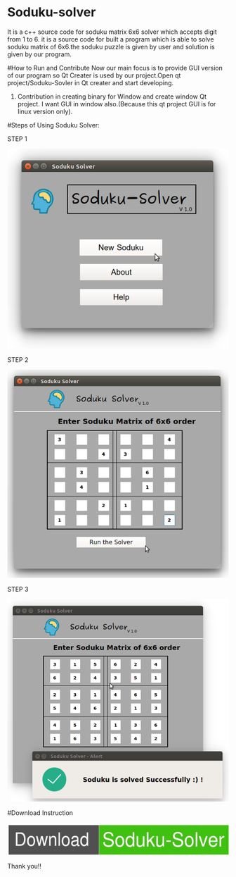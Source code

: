 # Soduku-solver
It is a c++ source code for soduku matrix 6x6 solver which accepts digit from 1 to 6. 
it is a source code for built a program which is able to solve soduku matrix of 6x6.the soduku puzzle is given by user and solution is given by our program.


#How to Run and Contribute
Now our main focus is to provide GUI version of our program so Qt Creater is used by our project.Open qt project/Soduku-Sovler in Qt creater and start developing.

1) Contribution in creating binary for Window and create window Qt project. I want GUI in window also.(Because this qt project GUI is for linux version only).

#Steps of Using Soduku Solver:

STEP 1

![alt tag](https://github.com/girishkuniyal/soduku-solver/blob/master/screenshot/soduku1.png)

STEP 2

![alt tag](https://github.com/girishkuniyal/soduku-solver/blob/master/screenshot/soduku2.png)

STEP 3

![alt tag](https://github.com/girishkuniyal/soduku-solver/blob/master/screenshot/soduku3.png)


#Download Instruction

[![Download link](https://github.com/girishkuniyal/soduku-solver/blob/master/screenshot/download.jpg)](https://sourceforge.net/projects/soduku-solver/?source=directory)

Thank you!!
 
